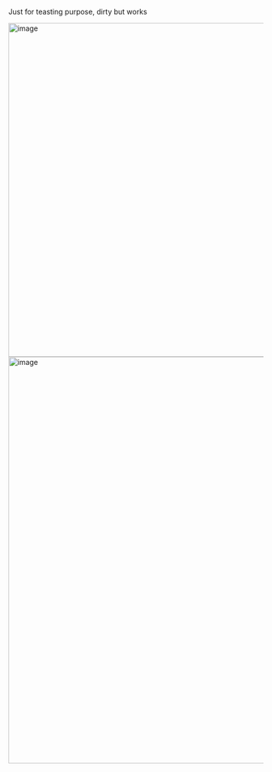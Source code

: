 Just for teasting purpose, dirty but works


<img width="808" height="660" alt="image" src="https://github.com/user-attachments/assets/be467dfd-bba8-46bc-86c5-2f84865b5360" />

<img width="813" height="804" alt="image" src="https://github.com/user-attachments/assets/758c0e46-027d-4741-b2c2-2c9a998bcee4" />
